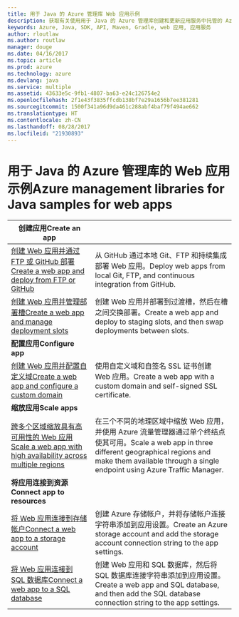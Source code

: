 ```yaml
---
title: 用于 Java 的 Azure 管理库 Web 应用示例
description: 获取有关使用用于 Java 的 Azure 管理库创建和更新应用服务中托管的 Azure Web 应用的示例代码
keywords: Azure, Java, SDK, API, Maven, Gradle, web 应用, 应用服务
author: rloutlaw
ms.author: routlaw
manager: douge
ms.date: 04/16/2017
ms.topic: article
ms.prod: azure
ms.technology: azure
ms.devlang: java
ms.service: multiple
ms.assetid: 43633e5c-9fb1-4807-ba63-e24c126754e2
ms.openlocfilehash: 2f1e43f3835ffcdb138bf7e29a1656b7ee381281
ms.sourcegitcommit: 1500f341a96d9da461c288abf4baf79f494ae662
ms.translationtype: HT
ms.contentlocale: zh-CN
ms.lasthandoff: 08/28/2017
ms.locfileid: "21930893"
---
```

# <a name="azure-management-libraries-for-java-samples-for-web-apps"></a><span data-ttu-id="03a7e-104">用于 Java 的 Azure 管理库的 Web 应用示例</span><span class="sxs-lookup"><span data-stu-id="03a7e-104">Azure management libraries for Java samples for web apps</span></span>

| <span data-ttu-id="03a7e-105">**创建应用**</span><span class="sxs-lookup"><span data-stu-id="03a7e-105">**Create an app**</span></span> ||
|---|---|
| <span data-ttu-id="03a7e-106">[创建 Web 应用并通过 FTP 或 GitHub 部署][1]</span><span class="sxs-lookup"><span data-stu-id="03a7e-106">[Create a web app and deploy from FTP or GitHub][1]</span></span> | <span data-ttu-id="03a7e-107">从 GitHub 通过本地 Git、FTP 和持续集成部署 Web 应用。</span><span class="sxs-lookup"><span data-stu-id="03a7e-107">Deploy web apps from local Git, FTP, and continuous integration from GitHub.</span></span> |
| <span data-ttu-id="03a7e-108">[创建 Web 应用并管理部署槽][2]</span><span class="sxs-lookup"><span data-stu-id="03a7e-108">[Create a web app and manage deployment slots][2]</span></span> | <span data-ttu-id="03a7e-109">创建 Web 应用并部署到过渡槽，然后在槽之间交换部署。</span><span class="sxs-lookup"><span data-stu-id="03a7e-109">Create a web app and deploy to staging slots, and then swap deployments between slots.</span></span> |
| <span data-ttu-id="03a7e-110">**配置应用**</span><span class="sxs-lookup"><span data-stu-id="03a7e-110">**Configure app**</span></span> ||
| <span data-ttu-id="03a7e-111">[创建 Web 应用并配置自定义域][3]</span><span class="sxs-lookup"><span data-stu-id="03a7e-111">[Create a web app and configure a custom domain][3]</span></span> | <span data-ttu-id="03a7e-112">使用自定义域和自签名 SSL 证书创建 Web 应用。</span><span class="sxs-lookup"><span data-stu-id="03a7e-112">Create a web app with a custom domain and self-signed SSL certificate.</span></span> |
| <span data-ttu-id="03a7e-113">**缩放应用**</span><span class="sxs-lookup"><span data-stu-id="03a7e-113">**Scale apps**</span></span> ||
| <span data-ttu-id="03a7e-114">[跨多个区域缩放具有高可用性的 Web 应用][4]</span><span class="sxs-lookup"><span data-stu-id="03a7e-114">[Scale a web app with high availability across multiple regions][4]</span></span> | <span data-ttu-id="03a7e-115">在三个不同的地理区域中缩放 Web 应用，并使用 Azure 流量管理器通过单个终结点使其可用。</span><span class="sxs-lookup"><span data-stu-id="03a7e-115">Scale a web app in three different geographical regions and make them available through a single endpoint using Azure Traffic Manager.</span></span> | 
| <span data-ttu-id="03a7e-116">**将应用连接到资源**</span><span class="sxs-lookup"><span data-stu-id="03a7e-116">**Connect app to resources**</span></span> ||
| <span data-ttu-id="03a7e-117">[将 Web 应用连接到存储帐户][5]</span><span class="sxs-lookup"><span data-stu-id="03a7e-117">[Connect a web app to a storage account][5]</span></span> | <span data-ttu-id="03a7e-118">创建 Azure 存储帐户，并将存储帐户连接字符串添加到应用设置。</span><span class="sxs-lookup"><span data-stu-id="03a7e-118">Create an Azure storage account and add the storage account connection string to the app settings.</span></span> |
| <span data-ttu-id="03a7e-119">[将 Web 应用连接到 SQL 数据库][6]</span><span class="sxs-lookup"><span data-stu-id="03a7e-119">[Connect a web app to a SQL database][6]</span></span> | <span data-ttu-id="03a7e-120">创建 Web 应用和 SQL 数据库，然后将 SQL 数据库连接字符串添加到应用设置。</span><span class="sxs-lookup"><span data-stu-id="03a7e-120">Create a web app and SQL database, and then add the SQL database connection string to the app settings.</span></span> |

[1]: java-sdk-configure-webapp-sources.md
[2]: https://azure.microsoft.com/resources/samples/app-service-java-manage-staging-and-production-slots-for-web-apps/
[3]: https://azure.microsoft.com/resources/samples/app-service-java-manage-web-apps-with-custom-domains/
[4]: https://azure.microsoft.com/resources/samples/app-service-java-scale-web-apps-on-linux/
[5]: https://azure.microsoft.com/resources/samples/app-service-java-manage-storage-connections-for-web-apps/
[6]: https://azure.microsoft.com/resources/samples/app-service-java-manage-data-connections-for-web-apps/
